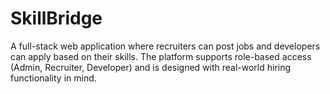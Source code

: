 # SkillBridge
A full-stack web application where recruiters can post jobs and developers can apply based on their skills. The platform supports role-based access (Admin, Recruiter, Developer) and is designed with real-world hiring functionality in mind.
